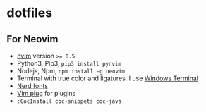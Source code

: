 # dotfiles

## For Neovim
* [nvim](https://github.com/neovim/neovim) version `>= 0.5`
* Python3, Pip3, `pip3 install pynvim`
* Nodejs, Npm, `npm install -g neovim`
* Terminal with true color and ligatures. I use [Windows Terminal](https://github.com/microsoft/terminal)
* [Nerd fonts](https://github.com/ryanoasis/nerd-fonts)
* [Vim plug](https://github.com/junegunn/vim-plug) for plugins
* `:CocInstall coc-snippets coc-java`
